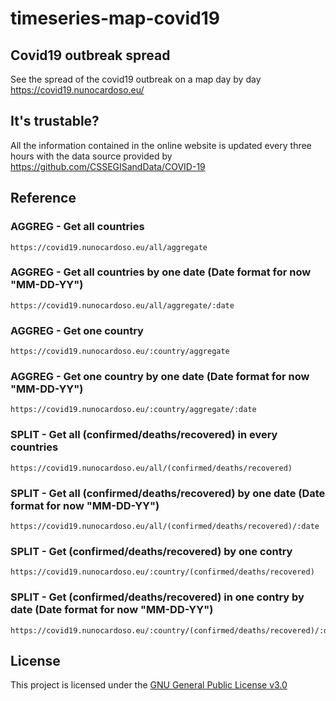# timeseries-map-covid19
## Covid19 outbreak spread

See the spread of the covid19 outbreak on a map day by day
https://covid19.nunocardoso.eu/

## It's trustable?

All the information contained in the online website is updated every three hours with the data source provided by https://github.com/CSSEGISandData/COVID-19

## Reference

### AGGREG - Get all countries

```
https://covid19.nunocardoso.eu/all/aggregate
```

### AGGREG - Get all countries by one date (Date format for now "MM-DD-YY")

```
https://covid19.nunocardoso.eu/all/aggregate/:date
```

### AGGREG - Get one country

```
https://covid19.nunocardoso.eu/:country/aggregate
```

### AGGREG - Get one country by one date (Date format for now "MM-DD-YY")

```
https://covid19.nunocardoso.eu/:country/aggregate/:date
```

### SPLIT - Get all (confirmed/deaths/recovered) in every countries

```
https://covid19.nunocardoso.eu/all/(confirmed/deaths/recovered)
```

### SPLIT - Get all (confirmed/deaths/recovered) by one date (Date format for now "MM-DD-YY")

```
https://covid19.nunocardoso.eu/all/(confirmed/deaths/recovered)/:date
```

### SPLIT - Get (confirmed/deaths/recovered) by one contry 

```
https://covid19.nunocardoso.eu/:country/(confirmed/deaths/recovered)
```

### SPLIT - Get (confirmed/deaths/recovered) in one contry by date (Date format for now "MM-DD-YY")

```
https://covid19.nunocardoso.eu/:country/(confirmed/deaths/recovered)/:date
```


License
----

This project is licensed under the [GNU General Public License v3.0](https://github.com/rodrilima/corona-analytic-api/blob/master/LICENSE)

